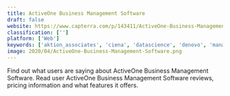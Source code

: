 ```yaml
---
title: ActiveOne Business Management Software
draft: false 
website: https://www.capterra.com/p/143411/ActiveOne-Business-Management-Software/
classification: ['']
platform: ['Web']
keywords: ['aktion_associates', 'ciena', 'datascience', 'denovo', 'managedoffice', 'oneneck_it_solutions', 'sirius', 'veritis_group_inc', 'vertiv_co']
image: 2020/04/ActiveOne-Business-Management-Software.png
---
```

Find out what users are saying about ActiveOne Business Management Software. Read user ActiveOne Business Management Software reviews, pricing information and what features it offers.